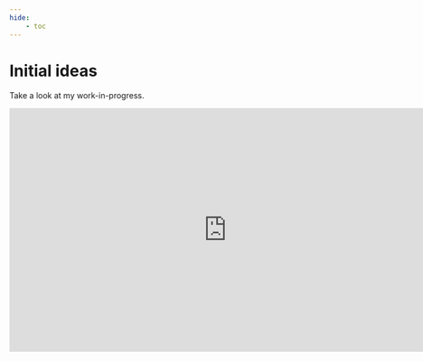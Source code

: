 ```yaml
---
hide:
    - toc
---
```


# Initial ideas

Take a look at my work-in-progress.

<iframe width="768" height="432" src="https://miro.com/app/live-embed/uXjVPOjdqPU=/?moveToViewport=3180,-1712,4353,1935&embedId=56301764747" frameborder="0" scrolling="no" allowfullscreen></iframe>
